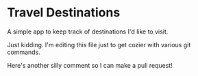 # Travel Destinations

A simple app to keep track of destinations I'd like to visit.

Just kidding. I'm editing this file just to get cozier with various git commands.


Here's another silly comment so I can make a pull request!
